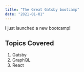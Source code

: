 ```yaml
---
title: "The Great Gatsby bootcamp"
date: "2021-01-01"
---
```

I just launched a new bootcamp!

## Topics Covered

1. Gatsby
2. GraphQL
3. React
